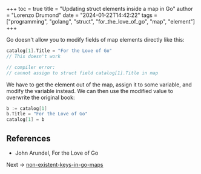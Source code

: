 +++
toc = true
title = "Updating struct elements inside a map in Go"
author = "Lorenzo Drumond"
date = "2024-01-22T14:42:22"
tags = ["programming",  "golang",  "struct",  "for_the_love_of_go",  "map",  "element"]
+++


Go doesn't allow you to modify fields of map elements directly like this:
```go
catalog[1].Title = "For the Love of Go"
// This doesn't work

// compiler error:
// cannot assign to struct field catalog[1].Title in map
```

We have to get the element out of the map, assign it to some variable, and modify the variable instead. We can then use the modified value to overwrite the original book:
```go
b := catalog[1]
b.Title = "For the Love of Go"
catalog[1] = b
```

## References
- John Arundel, For the Love of Go

Next -> [non-existent-keys-in-go-maps](/wiki/non-existent-keys-in-go-maps/)
